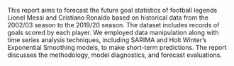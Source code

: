 This report aims to forecast the future goal statistics of football legends Lionel Messi and Cristiano Ronaldo based on historical data from the 2002/03 season to the 2019/20 season. The dataset includes records of goals scored by each player. We employed data manipulation along with time series analysis techniques, including SARIMA and Holt Winter’s Exponential Smoothing models, to make short-term predictions. The report discusses the methodology, model diagnostics, and forecast evaluations.
